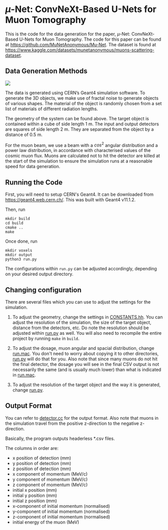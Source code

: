 # $\mu$-Net: ConvNeXt-Based U-Nets for Muon Tomography

This is the code for the data generation for the paper, $\mu$-Net: ConvNeXt-Based U-Nets for Muon Tomography. 
The code for this paper can be found at https://github.com/MuNetAnonymous/Mu-Net. 
The dataset is found at https://www.kaggle.com/datasets/munetanonymous/muons-scattering-dataset.

## Data Generation Methods

![](https://www.googleapis.com/download/storage/v1/b/kaggle-user-content/o/inbox%2F3246529%2F8fb087cd90fadc29cbc4f5b614ebf09d%2Fgeant4_setup_v2.png?generation=1692002305568155&alt=media)

The data is generated using CERN’s Geant4 simulation software. To generate the 3D objects, we make use of fractal noise to generate objects of various shapes. The material of the object is randomly chosen from a set list of materials of different radiation lengths.

The geometry of the system can be found above. The target object is contained within a cube of side length 1 m. The input and output detectors are squares of side length 2 m. They are separated from the object by a distance of 0.5 m.

For the muon beam, we use a beam with a $cos^2$ angular distribution and a power law distribution, in
accordance with characterised values of the cosmic muon flux. Muons are calculated not to hit the
detector are killed at the start of the simulation to ensure the simulation runs at a reasonable speed for data generation.

## Running the Code

First, you will need to setup CERN's Geant4. It can be downloaded from https://geant4.web.cern.ch/. This was built with Geant4 v11.1.2.

Then, run
```
mkdir build
cd build
cmake ..
make
```

Once done, run
```
mkdir voxels
mkdir output
python3 run.py
```

The configurations within `run.py` can be adjusted accordingly, depending on your desired output directory.

## Changing configuration

There are several files which you can use to adjust the settings for the simulation. 

1. To adjust the geometry, change the 
settings in [CONSTANTS.hh](src/CONSTANTS.hh). You can adjust the resolution of the simulation, 
the size of the target object, distance from the detectors, etc. Do note the resolution should be adjusted within
[run.py](run.py) as well. You will also need to recompile the entire project by running `make` in `build`.

2. To adjust the dosage, muon angular and spacial distribution, change [run.mac](macros/run.mac). You don't need to worry
about copying it to other directories, [run.py](run.py) will do that for you. Also note that since many muons do not hit the
final detector, the dosage you will see in the final CSV output is not necessarily the same (and is usually much lower) than
what is indicated in [run.mac](macros/run.mac).

3. To adjust the resolution of the target object and the way it is generated, change [run.py](run.py).


## Output Format

You can refer to [detector.cc](src/detector.cc) for the output format. 
Also note that muons in the simulation travel from the positive z-direction to the negative z-direction.

Basically, the program outputs headerless *.csv files.

The columns in order are:
- x position of detection (mm)
- y position of detection (mm)
- z position of detection (mm)
- x component of momentum (MeV/c)
- y component of momentum (MeV/c)
- z component of momentum (MeV/c)
- initial x position (mm)
- initial y position (mm)
- initial z position (mm)
- x-component of initial momentum (normalised)
- y-component of initial momentum (normalised)
- z-component of initial momentum (normalised)
- initial energy of the muon (MeV)
